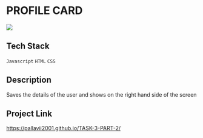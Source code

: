 # PROFILE CARD
<a href="https://github.com/Spectrum-CETB/Spectober_Fest/tree/main/projects_Intermediate"><img src="https://img.shields.io/badge/Projects%20-Intermediate-blue.svg"/></a>

## Tech Stack
`Javascript` `HTML` `CSS`

## Description
Saves the details of the user and shows on the right hand side of the screen

## Project Link
 https://pallavii2001.github.io/TASK-3-PART-2/
